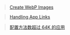 > [Create WebP Images](https://developer.android.google.cn/studio/write/convert-webp.html)

> [Handling App Links](https://developer.android.google.cn/training/app-links/index.html)

> [配置方法数超过 64K 的应用](https://developer.android.google.cn/studio/build/multidex.html)
